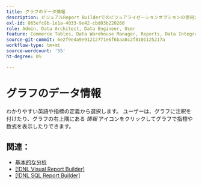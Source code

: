 ```yaml
---
title: グラフのデータ情報
description: ビジュアルReport Builderでのビジュアライゼーションオプションの使用方法を説明します。
exl-id: 865efc8b-1e1a-4033-9e42-cbd03b220260
role: Admin, Data Architect, Data Engineer, User
feature: Commerce Tables, Data Warehouse Manager, Reports, Data Integration
source-git-commit: 6e2f9e4a9e91212771e6f6baa8c2f8101125217a
workflow-type: tm+mt
source-wordcount: '55'
ht-degree: 0%

---
```


# グラフのデータ情報

わかりやすい英語や指標の定義から選択します。 ユーザーは、グラフに注釈を付けたり、グラフの右上隅にある _情報_ アイコンをクリックしてグラフで指標や数式を表示したりできます。

## 関連：

* [基本的な分析](../../data-analyst/analysis/basic-analytics.md)
* [[!DNL Visual Report Builder]](../../data-user/reports/ess-rpt-build-visual.md)
* [[!DNL SQL Report Builder]](../../data-analyst/dev-reports/sql-rpt-bldr.md)
